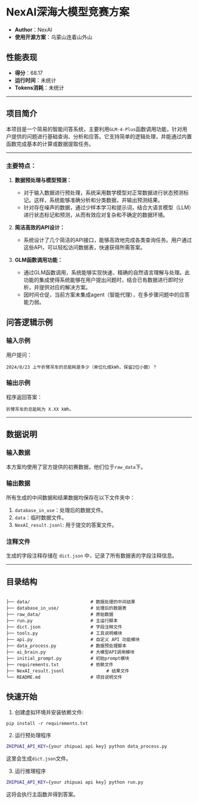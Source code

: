 # NexAI深海大模型竞赛方案

- **Author**：NexAI
- **使用开源方案**：乌蒙山连着山外山

## 性能表现

- **得分**：68.17
- **运行时间**：未统计
- **Tokens消耗**：未统计

---

## 项目简介

本项目是一个简易的智能问答系统，主要利用`GLM-4-Plus`函数调用功能，针对用户提供的问题进行基础查询、分析和应答。它支持简单的逻辑处理，并能通过内置函数完成基本的计算或数据提取任务。

---

### 主要特点：

1. **数据预处理与模型预测：**
    - 对于输入数据进行预处理，系统采用数学模型对正常数据进行状态预测标记。这样，系统能够准确分析和分类数据，并输出预测结果。
    - 针对存在噪声的数据，通过少样本学习和提示词，结合大语言模型（LLM）进行状态标记和预测，从而有效应对复杂和不确定的数据环境。

2. **简洁高效的API设计：**
    - 系统设计了几个简洁的API接口，能够高效地完成各类查询任务。用户通过这些API，可以轻松访问数据表，快速获得所需答案。

3. **GLM函数调用功能：**
    - 通过GLM函数调用，系统能够实现快速、精确的自然语言理解与处理。此功能的集成使得系统能够在用户提出问题时，结合已有数据进行即时分析，并提供对应的解决方案。
    - 因时间仓促，当前方案未集成agent（智能代理），在多步骤问题中的应答能力弱。

   
## 问答逻辑示例

### 输入示例

用户提问：

```
2024/8/23 上午折臂吊车的总能耗是多少（单位化成kWh，保留2位小数）？
```

### 输出示例

程序返回答案：

```
折臂吊车的总能耗为 X.XX kWh。
```

---

## 数据说明

### 输入数据

本方案均使用了官方提供的初赛数据，他们位于`raw_data`下。

### 输出数据

所有生成的中间数据和结果数据均保存在以下文件夹中：

1. `database_in_use`：处理后的数据文件。
2. `data`：临时数据文件。
3. `NexAI_result.jsonl`: 用于提交的答案文件。

### 注释文件

生成的字段注释存储在 `dict.json` 中，记录了所有数据表的字段注释信息。

---

## 目录结构

```

├── data/                       # 数据处理的中间结果
├── database_in_use/            # 处理后的数据表
├── raw_data/                   # 原始数据
├── run.py                      # 主运行脚本
├── dict.json                   # 字段注释文件
├── tools.py                    # 工具说明模块
├── api.py                      # 自定义 API 功能模块
├── data_process.py             # 数据预处理脚本
├── ai_brain.py                 # 大模型API调用模块
├── initial_prompt.py           # 初始prompt模块
├── requirements.txt            # 依赖文件
├── NexAI_result.jsonl                # 结果文件
└── README.md                   # 项目说明文件
```

## 快速开始

1. 创建虚拟环境并安装依赖文件:

```shell
pip install -r requirements.txt
```

2. 运行预处理程序

```bash
ZHIPUAI_API_KEY={your zhipuai api key} python data_process.py
```

这里会生成`dict.json`文件。

3. 运行推理程序

```bash
ZHIPUAI_API_KEY={your zhipuai api key} python run.py
```

这将会执行主函数并得到答案。
